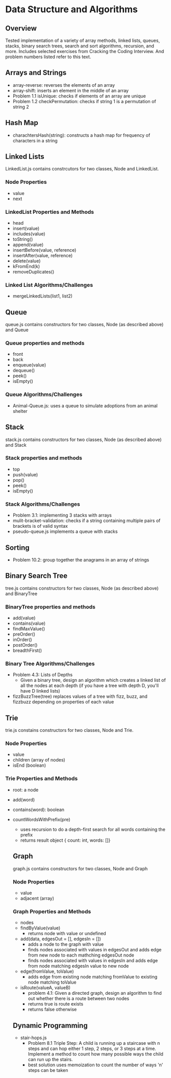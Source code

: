 # Data Structure and Algorithms

## Overview

Tested implementation of a variety of array methods, linked lists, queues, stacks, binary search trees, search and sort algorithms, recursion, and more.  Includes selected exercises from Cracking the Coding Interview.  And problem numbers listed refer to this text.  

## Arrays and Strings
  * array-reverse: reverses the elements of an array
  * array-shift: inserts an element in the middle of an array
  * Problem 1.1 isUnique: checks if elements of an array are unique
  * Problem 1.2 checkPermutation: checks if string 1 is a permutation of string 2

## Hash Map
  * charachtersHash(string): constructs a hash map for frequency of characters in a string

## Linked Lists

LinkedList.js contains constrcutors for two classes, Node and LinkedList. 

### Node Properties

* value
* next

### LinkedList Properties and Methods

* head
* insert(value)
* includes(value)
* toString()
* append(value)
* insertBefore(value, reference)
* insertAfter(value, reference)
* delete(value)
* kFromEnd(k)
* removeDuplicates()

### Linked List Algorithms/Challenges

* mergeLinkedLists(list1, list2)

## Queue

queue.js contains constructors for two classes, Node (as described above) and Queue

### Queue properties and methods

* front
* back
* enqueue(value)
* dequeue()
* peek()
* isEmpty()

### Queue Algorithms/Challenges

* Animal-Queue.js: uses a queue to simulate adoptions from an animal shelter

## Stack

stack.js contains constructors for two classes, Node (as described above) and Stack

### Stack properties and methods

* top
* push(value)
* pop()
* peek()
* isEmpty()

### Stack Algorithms/Challenges

* Problem 3.1: implementing 3 stacks with arrays
* mulit-bracket-validation: checks if a string containing multiple pairs of brackets is of valid syntax
* pseudo-queue.js implements a queue with stacks

## Sorting

* Problem 10.2: group together the anagrams in an array of strings

## Binary Search Tree

tree.js contains constructors for two classes, Node (as described above) and BinaryTree

### BinaryTree properties and methods

* add(value)
* contains(value)
* findMaxValue()
* preOrder()
* inOrder()
* postOrder()
* breadthFirst()

### Binary Tree Algorithms/Challenges

* Problem 4.3: Lists of Depths
  * Given a binary tree, design an algorithm which creates a linked list of all the nodes at each depth (if you have a tree with depth D, you'll have D linked lists)
* fizzBuzzTree(tree) replaces values of a tree with fizz, buzz, and fizzbuzz depending on properties of each value

## Trie

trie.js constains constructors for two classes, Node and Trie.  

### Node Properties

* value
* children (array of nodes)
* isEnd (boolean)

### Trie Properties and Methods

* root: a node
* add(word)
* contains(word): boolean
* countWordsWithPrefix(pre)
  * uses recursion to do a depth-first search for all words containing the prefix
  * returns result object { count: int, words: []}

  ## Graph

  graph.js contains constructors for two classes, Node and Graph

  ### Node Properties

  * value
  * adjacent (array)

  ### Graph Properties and Methods

  * nodes
  * findByValue(value)
    * returns node with value or undefined
  * add(data, edgesOut = [], edgesIn = [])
    * adds a node to the graph with value
    * finds nodes associated with values in edgesOut and adds edge from new node to each mathching edgesOut node
    * finds nodes associated with values in edgesIn and adds edge from node matching edgesIn value to new node
  * edge(fromValue, toValue)
    * adds edge from existing node matching fromValue to existing node matching toValue
  * isRoute(valueA, valueB)
    * problem 4.1: Given a directed graph, design an algorithm to find out whether there is a route between two nodes
    * returns true is route exists
    * returns false otherwise

  ## Dynamic Programming

  * stair-hops.js
    * Problem 8.1 Triple Step: A child is running up a staircase with n steps and can hop either 1 step, 2 steps, or 3 steps at a time. Implement a method to count how many possible ways the child can run up the stairs. 
    * best solution uses memoization to count the number of ways 'n' steps can be taken